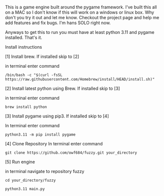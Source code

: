 This is a game engine built around the pygame framework. I've built this all on a MAC so I don't know if this will work on a windows or linux box. Why don't you try it out and let me know.
Checkout the project page and help me add features and fix bugs. I'm hans SOLO right now. 

Anyways to get this to run you must have at least python 3.11 and pygame installed. That's it.


Install instructions 

[1] Install brew. If installed skip to [2]
  
  in terminal enter command
  
    /bin/bash -c "$(curl -fsSL https://raw.githubusercontent.com/Homebrew/install/HEAD/install.sh)"

[2] Install latest python using Brew. If installed skip to [3]

  in terminal enter command

    brew install python
  
[3] Install pygame using pip3. If installed skip to [4]

  In terminal enter command
  
    python3.11 -m pip install pygame
    

[4] Clone Repository 
  In terminal enter command
  
    git clone https://github.com/owf684/fuzzy.git your_directory

[5] Run engine

in terminal navigate to repository fuzzy

    cd your_directory/fuzzy
  
    python3.11 main.py
